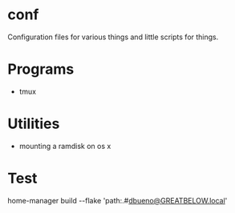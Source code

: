 # conf
Configuration files for various things and little scripts for things.


# Programs

  - tmux

# Utilities

  - mounting a ramdisk on os x

# Test

home-manager build --flake 'path:.#dbueno@GREATBELOW.local'
